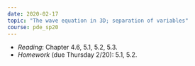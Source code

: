 ```yaml
---
date: 2020-02-17
topic: "The wave equation in 3D; separation of variables"
course: pde_sp20
---
```


- *Reading*: Chapter 4.6, 5.1, 5.2, 5.3.
- *Homework* (due Thursday 2/20): 5.1, 5.2.
